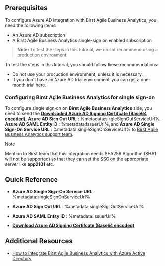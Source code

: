 ## Prerequisites

To configure Azure AD integration with Birst Agile Business Analytics, you need the following items:

- An Azure AD subscription
- A Birst Agile Business Analytics single-sign on enabled subscription

> **Note:**
> To test the steps in this tutorial, we do not recommend using a production environment.

To test the steps in this tutorial, you should follow these recommendations:

- Do not use your production environment, unless it is necessary.
- If you don't have an Azure AD trial environment, you can get a one-month trial [here](https://azure.microsoft.com/pricing/free-trial/).

### Configuring Birst Agile Business Analytics for single sign-on

 To configure single sign-on on **Birst Agile Business Analytics** side, you need to send the **[Downloaded Azure AD Signing Certifcate (Base64 encoded)](%metadata:certificateDownloadBase64Url%)**, **Azure AD Sign Out URL** : %metadata:singleSignOutServiceUrl%, **Azure AD SAML Entity ID** : %metadata:IssuerUri%, and **Azure AD Single Sign-On Service URL** : %metadata:singleSignOnServiceUrl% to [Birst Agile Business Analytics support team](mailto:info@birst.com). 

   > [!NOTE]
   > Mention to Birst team that this integration needs SHA256 Algorithm (SHA1 will not be supported) so that they can set the SSO on the appropriate server like **app2101** etc.

## Quick Reference

* **Azure AD Single Sign-On Service URL** : %metadata:singleSignOnServiceUrl%

* **Azure AD Sign Out URL** : %metadata:singleSignOutServiceUrl%

* **Azure AD SAML Entity ID** : %metadata:IssuerUri%

* **[Download Azure AD Signing Certifcate (Base64 encoded)](%metadata:certificateDownloadBase64Url%)**


## Additional Resources

* [How to integrate Birst Agile Business Analytics with Azure Active Directory](https://docs.microsoft.com/azure/active-directory/active-directory-saas-birst-tutorial)
